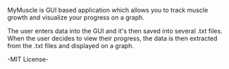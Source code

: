 MyMuscle is GUI based application which allows you to track muscle growth and visualize your progress on a graph.

The user enters data into the GUI and it's then saved into several .txt files. When the user decides to view their progress, the data is then extracted from the .txt files and displayed on a graph.

-MIT License-
